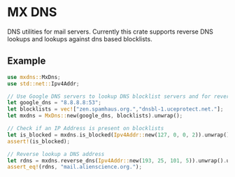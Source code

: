 
# MX DNS

DNS utilities for mail servers. Currently this crate supports reverse DNS lookups
and lookups against dns based blocklists.

## Example

```rust
use mxdns::MxDns;
use std::net::Ipv4Addr;

// Use Google DNS servers to lookup DNS blocklist servers and for reverse DNS
let google_dns = "8.8.8.8:53";
let blocklists = vec!["zen.spamhaus.org.","dnsbl-1.uceprotect.net."];
let mxdns = MxDns::new(google_dns, blocklists).unwrap();

// Check if an IP Address is present on blocklists
let is_blocked = mxdns.is_blocked(Ipv4Addr::new(127, 0, 0, 2)).unwrap();
assert!(is_blocked);

// Reverse lookup a DNS address
let rdns = mxdns.reverse_dns(Ipv4Addr::new(193, 25, 101, 5)).unwrap().unwrap();
assert_eq!(rdns, "mail.alienscience.org.");
```
